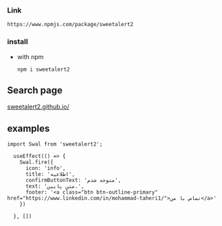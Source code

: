 ### Link

`https://www.npmjs.com/package/sweetalert2`

### install

- with npm

  `npm i sweetalert2`

## Search page

[sweetalert2.github.io/](https://sweetalert2.github.io/)

## examples

    import Swal from 'sweetalert2';

      useEffect(() => {
        Swal.fire({
          icon: 'info',
          title: 'اطلاعیه',
          confirmButtonText: 'متوجه شدم',
          text: 'متن پایین.',
          footer: '<a class="btn btn-outline-primary" href="https://www.linkedin.com/in/mohammad-taheri1/">تماس با من</a>'
        })
        
      }, [])
